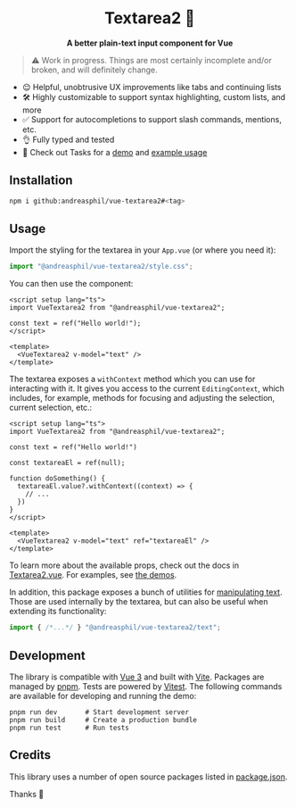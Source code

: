<h1 align="center">
  Textarea2 🪼
</h1>

<p align="center">
  <strong>A better plain-text input component for Vue</strong>
</p>

> ⚠️ Work in progress. Things are most certainly incomplete and/or broken, and will definitely change.

- 😌 Helpful, unobtrusive UX improvements like tabs and continuing lists
- 🛠️ Highly customizable to support syntax highlighting, custom lists, and more
- ✅ Support for autocompletions to support slash commands, mentions, etc.
- 👌 Fully typed and tested
- 🛝 Check out Tasks for a [demo](https://tasks.a13i.dev) and [example usage](https://github.com/andreasphil/tasks)

## Installation

```sh
npm i github:andreasphil/vue-textarea2#<tag>
```

## Usage

Import the styling for the textarea in your `App.vue` (or where you need it):

```ts
import "@andreasphil/vue-textarea2/style.css";
```

You can then use the component:

```vue
<script setup lang="ts">
import VueTextarea2 from "@andreasphil/vue-textarea2";

const text = ref("Hello world!");
</script>

<template>
  <VueTextarea2 v-model="text" />
</template>
```

The textarea exposes a `withContext` method which you can use for interacting with it. It gives you access to the current `EditingContext`, which includes, for example, methods for focusing and adjusting the selection, current selection, etc.:

```vue
<script setup lang="ts">
import VueTextarea2 from "@andreasphil/vue-textarea2";

const text = ref("Hello world!")

const textareaEl = ref(null);

function doSomething() {
  textareaEl.value?.withContext((context) => {
    // ...
  })
}
</script>

<template>
  <VueTextarea2 v-model="text" ref="textareaEl" />
</template>
```

To learn more about the available props, check out the docs in [Textarea2.vue](./src/components/Textarea2.vue). For examples, see [the demos](./src/demo).

In addition, this package exposes a bunch of utilities for [manipulating text](./src/lib/text.ts). Those are used internally by the textarea, but can also be useful when extending its functionality:

```ts
import { /*...*/ } "@andreasphil/vue-textarea2/text";
```

## Development

The library is compatible with [Vue 3](https://vuejs.org) and built with [Vite](https://vitejs.dev). Packages are managed by [pnpm](https://pnpm.io). Tests are powered by [Vitest](https://vitest.dev). The following commands are available for developing and running the demo:

```
pnpm run dev       # Start development server
pnpm run build     # Create a production bundle
pnpm run test      # Run tests
```

## Credits

This library uses a number of open source packages listed in [package.json](package.json).

Thanks 🙏
